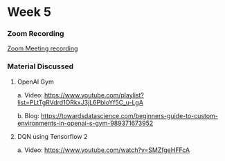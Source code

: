 # Week 5

### Zoom Recording

<a href="">Zoom Meeting recording</a>

### Material Discussed

1. OpenAI Gym

   a. Video: https://www.youtube.com/playlist?list=PLtTgRVdrd1ORkxJ3jL6PbIoYf5C_u-LgA

   b. Blog: https://towardsdatascience.com/beginners-guide-to-custom-environments-in-openai-s-gym-989371673952

2. DQN using Tensorflow 2

   a. Video: https://www.youtube.com/watch?v=SMZfgeHFFcA
